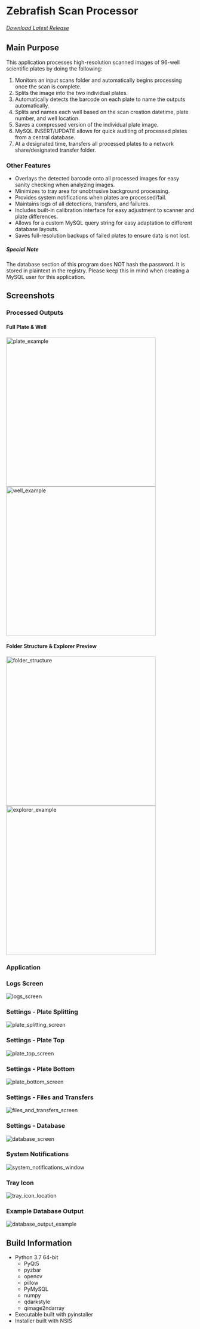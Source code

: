 # Zebrafish Scan Processor
###### [Download Latest Release](https://github.com/SARL-Engineering/ZScan_Processor/releases/latest)
## Main Purpose
This application processes high-resolution scanned images of 96-well scientific plates by doing the following:
1. Monitors an input scans folder and automatically begins processing once the scan is complete.
2. Splits the image into the two individual plates.
3. Automatically detects the barcode on each plate to name the outputs automatically.
4. Splits and names each well based on the scan creation datetime, plate number, and well location.
5. Saves a compressed version of the individual plate image.
6. MySQL INSERT/UPDATE allows for quick auditing of processed plates from a central database.
7. At a designated time, transfers all processed plates to a network share/designated transfer folder.

### Other Features
* Overlays the detected barcode onto all processed images for easy sanity checking when analyzing images.
* Minimizes to tray area for unobtrusive background processing.
* Provides system notifications when plates are processed/fail.
* Maintains logs of all detections, transfers, and failures.
* Includes built-in calibration interface for easy adjustment to scanner and plate differences.
* Allows for a custom MySQL query string for easy adaptation to different database layouts.
* Saves full-resolution backups of failed plates to ensure data is not lost.

##### Special Note
The database section of this program does NOT hash the password. It is stored in plaintext in the registry.
Please keep this in mind when creating a MySQL user for this application.

## Screenshots
### Processed Outputs
#### Full Plate & Well
<img src="_screenshots_/plate_example.jpg" height="400" title="plate_example"><img src="_screenshots_/well_example.jpg" height="400" title="well_example">

#### Folder Structure & Explorer Preview
<img src="_screenshots_/folder_structure.jpg" height="400" title="folder_structure"><img src="_screenshots_/output.jpg" height="400" title="explorer_example">

### Application
### Logs Screen
<img src="_screenshots_/logs.jpg" title="logs_screen">

### Settings - Plate Splitting
<img src="_screenshots_/settings_plate_splitting.jpg" title="plate_splitting_screen">

### Settings - Plate Top
<img src="_screenshots_/settings_top_plate.jpg" title="plate_top_screen">

### Settings - Plate Bottom
<img src="_screenshots_/settings_bottom_plate.jpg" title="plate_bottom_screen">

### Settings - Files and Transfers
<img src="_screenshots_/settings_files_and_transfers.jpg" title="files_and_transfers_screen">

### Settings - Database
<img src="_screenshots_/settings_database.jpg" title="database_screen">

### System Notifications
<img src="_screenshots_/system_notification.jpg" title="system_notifications_window">

### Tray Icon
<img src="_screenshots_/tray_icon.jpg" title="tray_icon_location">

### Example Database Output
<img src="_screenshots_/database_output.jpg" title="database_output_example">

## Build Information
* Python 3.7 64-bit
    * PyQt5
    * pyzbar
    * opencv
    * pillow
    * PyMySQL
    * numpy
    * qdarkstyle
    * qimage2ndarray
* Executable built with pyinstaller
* Installer built with NSIS
